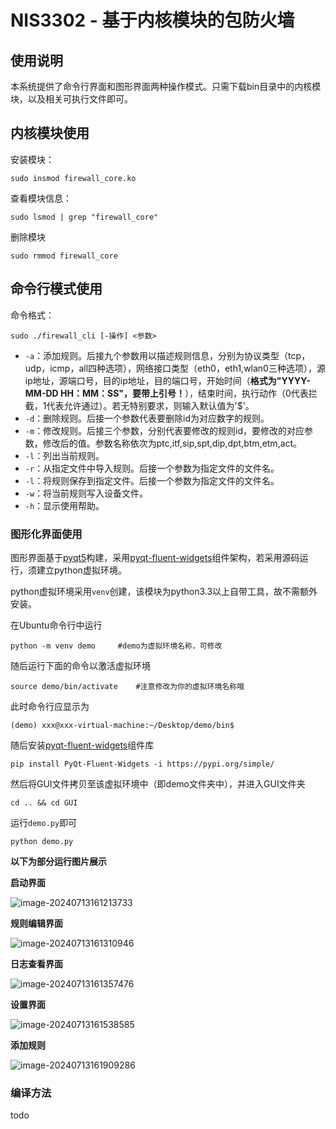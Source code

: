 # NIS3302 - 基于内核模块的包防火墙

## 使用说明

本系统提供了命令行界面和图形界面两种操作模式。只需下载bin目录中的内核模块，以及相关可执行文件即可。

## 内核模块使用

安装模块：

```shell
sudo insmod firewall_core.ko
```

查看模块信息：

```shell
sudo lsmod | grep "firewall_core"
```

删除模块

```shell
sudo rmmod firewall_core
```

## 命令行模式使用

命令格式：

```shell
sudo ./firewall_cli [-操作] <参数>
```

- `-a`：添加规则。后接九个参数用以描述规则信息，分别为协议类型（tcp，udp，icmp，all四种选项），网络接口类型（eth0，eth1,wlan0三种选项），源ip地址，源端口号，目的ip地址，目的端口号，开始时间（**格式为"YYYY-MM-DD HH：MM：SS"，要带上引号！**），结束时间，执行动作（0代表拦截，1代表允许通过）。若无特别要求，则输入默认值为'$'。
- `-d`：删除规则。后接一个参数代表要删除id为对应数字的规则。
- `-m`：修改规则。后接三个参数，分别代表要修改的规则id，要修改的对应参数，修改后的值。参数名称依次为ptc,itf,sip,spt,dip,dpt,btm,etm,act。
- `-l`：列出当前规则。
- `-r`：从指定文件中导入规则。后接一个参数为指定文件的文件名。
- `-l`：将规则保存到指定文件。后接一个参数为指定文件的文件名。
- `-w`：将当前规则写入设备文件。
- `-h`：显示使用帮助。

### **图形化界面使用**
图形界面基于[pyqt5](https://pypi.org/project/PyQt5/)构建，采用[pyqt-fluent-widgets](https://qfluentwidgets.com/zh)组件架构，若采用源码运行，须建立python虚拟环境。

python虚拟环境采用`venv`创建，该模块为python3.3以上自带工具，故不需额外安装。

在Ubuntu命令行中运行

```shell
python -m venv demo 	#demo为虚拟环境名称，可修改
```

随后运行下面的命令以激活虚拟环境

```shell
source demo/bin/activate 	#注意修改为你的虚拟环境名称哦
```

此时命令行应显示为

```shell
(demo) xxx@xxx-virtual-machine:~/Desktop/demo/bin$ 
```

随后安装[pyqt-fluent-widgets](https://qfluentwidgets.com/zh)组件库

```shell
pip install PyQt-Fluent-Widgets -i https://pypi.org/simple/
```

然后将GUI文件拷贝至该虚拟环境中（即demo文件夹中），并进入GUI文件夹

```shell
cd .. && cd GUI
```

运行`demo.py`即可

```shell
python demo.py
```

**以下为部分运行图片展示**

**启动界面**

![image-20240713161213733](https://cdn.jsdelivr.net/gh/zlh123123/MyPictures/image-20240713161213733.png)

**规则编辑界面**

![image-20240713161310946](https://cdn.jsdelivr.net/gh/zlh123123/MyPictures/image-20240713161310946.png)

**日志查看界面**

![image-20240713161357476](https://cdn.jsdelivr.net/gh/zlh123123/MyPictures/image-20240713161357476.png)

**设置界面**

![image-20240713161538585](https://cdn.jsdelivr.net/gh/zlh123123/MyPictures/image-20240713161538585.png)

**添加规则**

![image-20240713161909286](https://cdn.jsdelivr.net/gh/zlh123123/MyPictures/image-20240713161909286.png)

### 编译方法

todo

